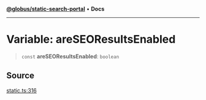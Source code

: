 [**@globus/static-search-portal**](../README.md) • **Docs**

***

# Variable: areSEOResultsEnabled

> `const` **areSEOResultsEnabled**: `boolean`

## Source

[static.ts:316](https://github.com/globus/static-search-portal/blob/baa2d7ee8b5271b1d58d6455e5096e077c19aecd/static.ts#L316)
